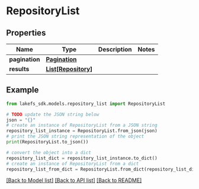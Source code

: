 # RepositoryList


## Properties

Name | Type | Description | Notes
------------ | ------------- | ------------- | -------------
**pagination** | [**Pagination**](Pagination.md) |  | 
**results** | [**List[Repository]**](Repository.md) |  | 

## Example

```python
from lakefs_sdk.models.repository_list import RepositoryList

# TODO update the JSON string below
json = "{}"
# create an instance of RepositoryList from a JSON string
repository_list_instance = RepositoryList.from_json(json)
# print the JSON string representation of the object
print(RepositoryList.to_json())

# convert the object into a dict
repository_list_dict = repository_list_instance.to_dict()
# create an instance of RepositoryList from a dict
repository_list_from_dict = RepositoryList.from_dict(repository_list_dict)
```
[[Back to Model list]](../README.md#documentation-for-models) [[Back to API list]](../README.md#documentation-for-api-endpoints) [[Back to README]](../README.md)


